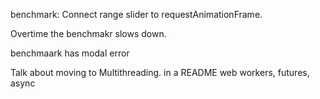 benchmark: Connect range slider to requestAnimationFrame.

Overtime the benchmakr slows down.

benchmaark has modal error

Talk about moving to Multithreading. in a README
web workers, futures, async
